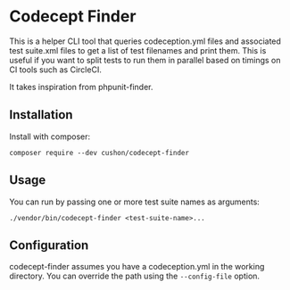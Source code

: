 # Codecept Finder

This is a helper CLI tool that queries codeception.yml files and associated test suite.xml files
to get a list of test filenames and print them. This is useful if you want to split tests to run
them in parallel based on timings on CI tools such as CircleCI.

It takes inspiration from phpunit-finder.

## Installation

Install with composer:

`composer require --dev cushon/codecept-finder`

## Usage

You can run by passing one or more test suite names as arguments:

`./vendor/bin/codecept-finder <test-suite-name>...`

## Configuration

codecept-finder assumes you have a codeception.yml in the working directory. You can
override the path using the `--config-file` option.
